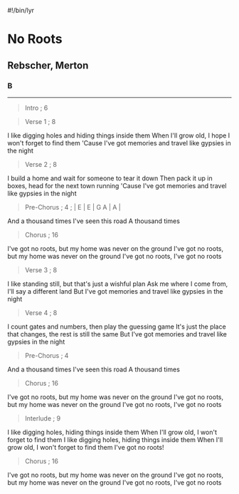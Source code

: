 #!/bin/lyr
# No Roots
## Rebscher, Merton
### B

---

> Intro ; 6

> Verse 1 ; 8

I like digging holes and hiding things inside them
When I'll grow old, I hope I won't forget to find them
'Cause I've got memories and travel like gypsies in the night

> Verse 2 ; 8

I build a home and wait for someone to tear it down
Then pack it up in boxes, head for the next town running
'Cause I've got memories and travel like gypsies in the night

> Pre-Chorus ; 4 ; | E | E | G A | A |

And a thousand times I've seen this road
A thousand times

> Chorus ; 16

I've got no roots, but my home was never on the ground
I've got no roots, but my home was never on the ground
I've got no roots, I've got no roots

> Verse 3 ; 8

I like standing still, but that's just a wishful plan
Ask me where I come from, I'll say a different land
But I've got memories and travel like gypsies in the night

> Verse 4 ; 8

I count gates and numbers, then play the guessing game
It's just the place that changes, the rest is still the same
But I've got memories and travel like gypsies in the night

> Pre-Chorus ; 4

And a thousand times I've seen this road
A thousand times

> Chorus ; 16

I've got no roots, but my home was never on the ground
I've got no roots, but my home was never on the ground
I've got no roots, I've got no roots

> Interlude ; 9

I like digging holes, hiding things inside them
When I'll grow old, I won't forget to find them
I like digging holes, hiding things inside them
When I'll grow old, I won't forget to find them
I've got no roots!

> Chorus ; 16

I've got no roots, but my home was never on the ground
I've got no roots, but my home was never on the ground
I've got no roots, I've got no roots